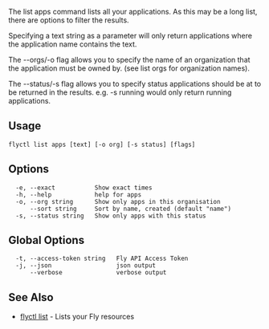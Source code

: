 The list apps command lists all your applications. As this may be a
long list, there are options to filter the results.

Specifying a text string as a parameter will only return applications where the
application name contains the text.

The --orgs/-o flag allows you to specify the name of an organization that the
application must be owned by. (see list orgs for organization names).

The --status/-s flag allows you to specify status applications should be at to be
returned in the results. e.g. -s running would only return running applications.

## Usage
~~~
flyctl list apps [text] [-o org] [-s status] [flags]
~~~

## Options

~~~
  -e, --exact           Show exact times
  -h, --help            help for apps
  -o, --org string      Show only apps in this organisation
      --sort string     Sort by name, created (default "name")
  -s, --status string   Show only apps with this status
~~~

## Global Options

~~~
  -t, --access-token string   Fly API Access Token
  -j, --json                  json output
      --verbose               verbose output
~~~

## See Also

* [flyctl list](/docs/flyctl/list/)	 - Lists your Fly resources

